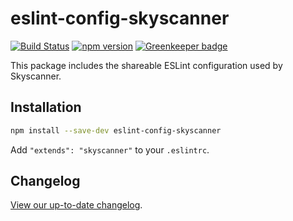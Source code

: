 # eslint-config-skyscanner

[![Build Status](https://travis-ci.org/Skyscanner/eslint-config-skyscanner.svg?branch=master)](https://travis-ci.org/Skyscanner/eslint-config-skyscanner)
[![npm version](https://img.shields.io/npm/v/eslint-config-skyscanner.svg)](https://img.shields.io/npm/v/eslint-config-skyscanner)
[![Greenkeeper badge](https://badges.greenkeeper.io/Skyscanner/eslint-config-skyscanner.svg)](https://greenkeeper.io/)

This package includes the shareable ESLint configuration used by Skyscanner.

## Installation

```bash
npm install --save-dev eslint-config-skyscanner
```

Add `"extends": "skyscanner"` to your `.eslintrc`.

## Changelog

[View our up-to-date changelog](./CHANGELOG.md).
